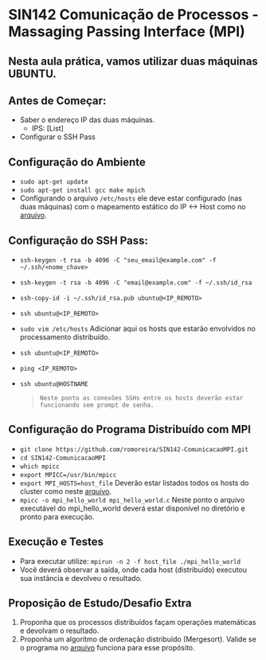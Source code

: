 # SIN142 Comunicação de Processos - Massaging Passing Interface (MPI)

## Nesta aula prática, vamos utilizar duas máquinas UBUNTU.

## Antes de Começar:

* Saber o endereço IP das duas máquinas.
    - IPS: [List]
* Configurar o SSH Pass

## Configuração do Ambiente

* `sudo apt-get update` 
* `sudo apt-get install gcc make mpich`
* Configurando o arquivo `/etc/hosts` ele deve estar configurado (nas duas máquinas) com o mapeamento estático do IP <-> Host como no [arquivo](https://github.com/romoreira/SIN142-ComunicacaoMPI/blob/3a174287412ab2dd2a273971efc3d9306fe7cd57/hosts).

## Configuração do SSH Pass:

* `ssh-keygen -t rsa -b 4096 -C "seu_email@example.com" -f ~/.ssh/<nome_chave>`
* `ssh-keygen -t rsa -b 4096 -C "email@example.com" -f ~/.ssh/id_rsa`
* `ssh-copy-id -i ~/.ssh/id_rsa.pub ubuntu@<IP_REMOTO>`
* `ssh ubuntu@<IP_REMOTO>`
* `sudo vim /etc/hosts` Adicionar aqui os hosts que estarão envolvidos no processamento distribuído.
* `ssh ubuntu@<IP_REMOTO>`
* `ping <IP_REMOTO>`
* `ssh ubuntu@HOSTNAME`

  >  `Neste ponto as conexões SSHs entre os hosts deverão estar funcionando sem prompt de senha.`

## Configuração do Programa Distribuído com MPI

* `git clone https://github.com/romoreira/SIN142-ComunicacaoMPI.git`
* `cd SIN142-ComunicacaoMPI`
* `which mpicc`
* `export MPICC=/usr/bin/mpicc`
* `export MPI_HOSTS=host_file` Deverão estar listados todos os hosts do cluster como neste [arquivo](https://github.com/romoreira/SIN142-ComunicacaoMPI/blob/309c9dcbaca34aa8ae3fe6cbdfbb312d47d82227/host_file).
* `mpicc -o mpi_hello_world mpi_hello_world.c` Neste ponto o arquivo executável do mpi_hello_world deverá estar disponível no diretório e pronto para execução.

## Execução e Testes

* Para executar utilize: `mpirun -n 2 -f host_file ./mpi_hello_world`
* Você deverá observar a saída, onde cada host (distribuído) executou sua instância e devolveu o resultado.

## Proposição de Estudo/Desafio Extra

1. Proponha que os processos distribuídos façam operações matemáticas e devolvam o resultado.
2. Proponha um algoritmo de ordenação distribuído (Mergesort). Valide se o programa no [arquivo]() funciona para esse propósito.
